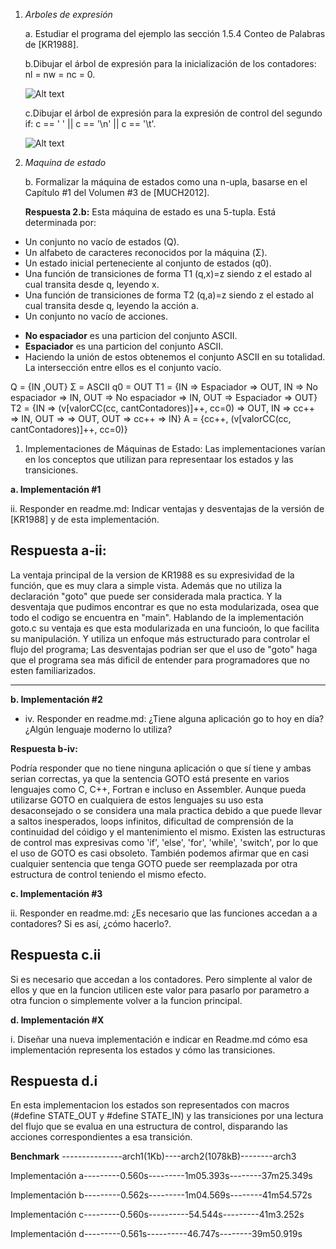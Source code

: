 1. _Arboles de expresión_

   a. Estudiar el programa del ejemplo las sección 1.5.4 Conteo de Palabras
   de [KR1988].

   b.Dibujar el árbol de expresión para la inicialización de los contadores: nl = nw = nc = 0.

   ![Alt text](image.png)

   c.Dibujar el árbol de expresión para la expresión de control del segundo if:
   c == ' ' || c == '\n' || c == '\t'.

   ![Alt text](image-1.png)

2. _Maquina de estado_

   b. Formalizar la máquina de estados como una n-upla, basarse en el
   Capítulo #1 del Volumen #3 de [MUCH2012].

   **Respuesta 2.b:** Esta máquina de estado es una 5-tupla. Está determinada por:

- Un conjunto no vacío de estados (Q).
- Un alfabeto de caracteres reconocidos por la máquina (Σ).
- Un estado inicial perteneciente al conjunto de estados (q0).
- Una función de transiciones de forma T1 (q,x)=z siendo z el estado al cual transita desde q, leyendo x.
- Una función de transiciones de forma T2 (q,a)=z siendo z el estado al cual transita desde q, leyendo la acción a.
- Un conjunto no vacío de acciones.

* **No espaciador** es una particion del conjunto ASCII.
* **Espaciador** es una particion del conjunto ASCII.
* Haciendo la unión de estos obtenemos el conjunto ASCII en su totalidad. La intersección entre ellos es el conjunto vacío.

Q = {IN ,OUT}
Σ = ASCII
q0 = OUT
T1 = {IN => Espaciador => OUT, IN => No espaciador => IN, OUT => No espaciador => IN, OUT => Espaciador => OUT}
T2 = {IN => (v[valorCC(cc, cantContadores)]++, cc=0) => OUT, IN => cc++ => IN, OUT => => OUT, OUT => cc++ => IN}
A = {cc++, (v[valorCC(cc, cantContadores)]++, cc=0)}

1. Implementaciones de Máquinas de Estado:
   Las implementaciones varían en los conceptos que utilizan para representaar
   los estados y las transiciones.

**a. Implementación #1**

ii. Responder en readme.md: Indicar ventajas y desventajas de la versión
de [KR1988] y de esta implementación.

## **Respuesta a-ii:**

La ventaja principal de la version de KR1988 es su expresividad de la función, que es muy clara a simple vista. Además que no utiliza la declaración "goto" que puede ser considerada mala practica. Y la desventaja que pudimos encontrar es que no esta modularizada, osea que todo el codigo se encuentra en "main".
Hablando de la implementación goto.c su ventaja es que esta modularizada en una funcioón, lo que facilita su manipulación. Y utiliza un enfoque más estructurado para controlar el flujo del programa; Las desventajas podrian ser que el uso de "goto" haga que el programa sea más dificil de entender para programadores que no esten familiarizados.

---

**b. Implementación #2**

- iv. Responder en readme.md: ¿Tiene alguna aplicación go to hoy en día?
  ¿Algún lenguaje moderno lo utiliza?

**Respuesta b-iv:**

Podría responder que no tiene ninguna aplicación o que sí tiene y ambas serian correctas, ya que la sentencia GOTO está presente en varios lenguajes como C, C++, Fortran e incluso en Assembler. Aunque pueda utilizarse GOTO en cualquiera de estos lenguajes su uso esta desaconsejado o se considera una mala practica debido a que puede llevar a saltos inesperados, loops infinitos, dificultad de comprensión de la continuidad del cóidigo y el mantenimiento el mismo. Existen las estructuras de control mas expresivas como 'if', 'else', 'for', 'while', 'switch', por lo que el uso de GOTO es casi obsoleto. También podemos afirmar que en casi cualquier sentencia que tenga GOTO puede ser reemplazada por otra estructura de control teniendo el mismo efecto.

**c. Implementación #3**

ii. Responder en readme.md: ¿Es necesario que las funciones accedan
a a contadores? Si es así, ¿cómo hacerlo?.

## **Respuesta c.ii**

Si es necesario que accedan a los contadores. Pero simplente al valor de ellos y que en la funcion utilicen este valor para pasarlo por parametro a otra funcion o simplemente volver a la funcion principal.

**d. Implementación #X**

i. Diseñar una nueva implementación e indicar en Readme.md cómo esa
implementación representa los estados y cómo las transiciones.

## **Respuesta d.i**

En esta implementacion los estados son representados con macros (#define STATE_OUT y #define STATE_IN) y las transiciones por una lectura del flujo que se evalua en una estructura de control, disparando las acciones correspondientes a esa transición.

**Benchmark**
---------------arch1(1Kb)----arch2(1078kB)--------arch3

Implementación a---------0.560s---------1m05.393s--------37m25.349s

Implementación b---------0.562s---------1m04.569s--------41m54.572s

Implementación c---------0.560s----------54.544s---------41m3.252s

Implementación d---------0.561s----------46.747s--------39m50.919s
